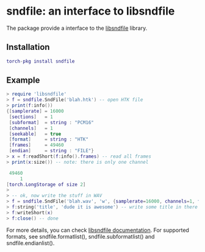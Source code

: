 # sndfile: an interface to libsndfile

The package provide a interface to the [libsndfile](http://www.mega-nerd.com/libsndfile/) library.

## Installation

``` lua
torch-pkg install sndfile
```

## Example
``` lua
> require 'libsndfile'
> f = sndfile.SndFile('blah.htk') -- open HTK file
> print(f:info())
{[samplerate] = 16000
 [sections]   = 1
 [subformat]  = string : "PCM16"
 [channels]   = 1
 [seekable]   = true
 [format]     = string : "HTK"
 [frames]     = 49460
 [endian]     = string : "FILE"}
> x = f:readShort(f:info().frames) -- read all frames
> print(x:size()) -- note: there is only one channel

 49460
     1
[torch.LongStorage of size 2]
>
> -- ok, now write the stuff in WAV
> f = sndfile.SndFile('blah.wav', 'w', {samplerate=16000, channels=1, format="WAV", subformat="PCM16"})
> f:string('title', 'dude it is awesome') -- write some title in there
> f:writeShort(x)
> f:close() -- done
```

For more details, you can check [libsndfile documentation](http://www.mega-nerd.com/libsndfile/).
For supported formats, see sndfile.formatlist(), sndfile.subformatlist() and sndfile.endianlist().

